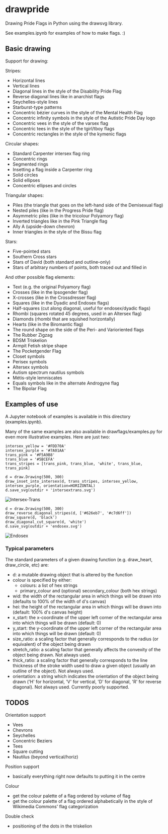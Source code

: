 # drawpride

Drawing Pride Flags in Python using the drawsvg library.

See examples.ipynb for examples of how to make flags. :)

## Basic drawing
Support for drawing:

Stripes:
* Horizontal lines
* Vertical lines
* Diagonal lines in the style of the Disability Pride Flag
* Reverse diagonal lines like in anarchist flags
* Seychelles-style lines
* Starburst-type patterns
* Concentric bézier curves in the style of the Mental Health Flag
* Concentric infinity symbols in the style of the Autistic Pride Day logo
* Concentric vees in the style of the varsex flag
* Concentric tees in the style of the tgirl/tboy flags
* Concentric rectangles in the style of the kymenic flags

Circular shapes:
* Standard Carpenter intersex flag ring
* Concentric rings
* Segmented rings
* Insetting a flag inside a Carpenter ring
* Solid circles
* Solid ellipses
* Concentric ellipses and circles

Triangular shapes:
* Piles (the triangle that goes on the left-hand side of the Demisexual flag)
* Nested piles (like in the Progress Pride flag)
* Asymmetric piles (like in the tricolour Polyamory flag)
* Inverted triangles like in the Pink Triangle flag
* Ally A (upside-down chevron)
* Inner triangles in the style of the Bissu flag

Stars:
* Five-pointed stars
* Southern Cross stars
* Stars of David (both standard and outline-only)
* Stars of arbitrary numbers of points, both traced out and filled in

And other possible flag elements:
* Text (e.g. the original Polyamory flag)
* Crosses (like in the Ipsogender flag)
* X-crosses (like in the Crossdresser flag)
* Squares (like in the Dyadic and Endosex flags)
* Half-squares (cut along diagonal, useful for endosex/dyadic flags)
* Rhombi (squares rotated 45 degrees, used in an Altersex flag)
* Diamonds (rhombi that are squished horizontally)
* Hearts (like in the Biromantic flag)
* The round shape on the side of the Peri- and Varioriented flags
* The Rubber Zigzag
* BDSM Triskelion
* Armpit Fetish stripe shape
* The Pocketgender Flag
* Closet symbols
* Perisex symbols
* Altersex symbols
* Autism spectrum nautilus symbols
* Métis-style lemniscates
* Equals symbols like in the alternate Androgyne flag
* The Bipolar Flag

## Examples of use
A Jupyter notebook of examples is available in this directory (examples.ipynb).

Many of the same examples are also available in drawflags/examples.py for even more illustrative examples. Here are just two:
```
intersex_yellow = '#FDD70A'
intersex_purple = '#7A01AA'
trans_pink = '#F5A9B8'
trans_blue = '#5BCEFA'
trans_stripes = [trans_pink, trans_blue, 'white', trans_blue, trans_pink]

d = draw.Drawing(500, 300)
draw_inset_into_intersex(d, trans_stripes, intersex_yellow, intersex_purple, orientation=HORIZONTAL)
d.save_svg(outdir + 'intersextrans.svg')
```
![Intersex-Trans](output/examples/intersextrans.png)

```
d = draw.Drawing(500, 300)
draw_reverse_diagonal_stripes(d, ['#626eb7', '#c7d6ff'])
draw_square(d, 'black')
draw_diagonal_cut_square(d, 'white')
d.save_svg(outdir + 'endosex.svg')
```
![Endosex](output/examples/endosex.png)

### Typical parameters
The standard parameters of a given drawing function (e.g. draw_heart, draw_circle, etc) are:
- d: a mutable drawing object that is altered by the function
- colour is specified by either:
  - colours: a list of hex strings
  - primary_colour and (optional) secondary_colour (both hex strings)
- wid: the width of the rectangular area in which things will be drawn into (defaults to 100% of the width of d's canvas)
- hei: the height of the rectangular area in which things will be drawn into (default: 100% d's canvas height)
- x_start: the x-coordinate of the upper left corner of the rectangular area into which things will be drawn (default: 0)
- y_start: the y-coordinate of the upper left corner of the rectangular area into which things will be drawn (default: 0)
- size_ratio: a scaling factor that generally corresponds to the radius (or equivalent) of the object being drawn
- stretch_ratio: a scaling factor that generally affects the convexity of the object being drawn. Not always used.
- thick_ratio: a scaling factor that generally corresponds to the line thickness of the stroke width used to draw a given object (usually an outline of the object). Not always used.
- orientation: a string which indicates the orientation of the object being drawn ('H' for horizontal, 'V' for vertical, 'D' for diagonal, 'R' for reverse diagonal). Not always used. Currently poorly supported.

## TODOS
Orientation support
- Vees
- Chevrons
- Seychelles
- Concentric Beziers
- Tees
- Square cutting
- Nautilus (beyond vertical/horiz)

Position support
- basically everything right now defaults to putting it in the centre

Colour
- get the colour palette of a flag ordered by volume of flag
- get the colour palette of a flag ordered alphabetically in the style of Wikimedia Commons' flag categorization

Double check
- positioning of the dots in the triskelion